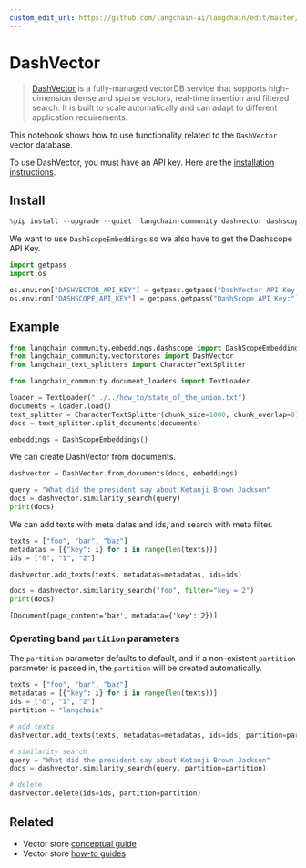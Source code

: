 ```yaml
---
custom_edit_url: https://github.com/langchain-ai/langchain/edit/master/docs/docs/integrations/vectorstores/dashvector.ipynb
---
```

# DashVector

> [DashVector](https://help.aliyun.com/document_detail/2510225.html) is a fully-managed vectorDB service that supports high-dimension dense and sparse vectors, real-time insertion and filtered search. It is built to scale automatically and can adapt to different application requirements.

This notebook shows how to use functionality related to the `DashVector` vector database.

To use DashVector, you must have an API key.
Here are the [installation instructions](https://help.aliyun.com/document_detail/2510223.html).

## Install


```python
%pip install --upgrade --quiet  langchain-community dashvector dashscope
```

We want to use `DashScopeEmbeddings` so we also have to get the Dashscope API Key.


```python
import getpass
import os

os.environ["DASHVECTOR_API_KEY"] = getpass.getpass("DashVector API Key:")
os.environ["DASHSCOPE_API_KEY"] = getpass.getpass("DashScope API Key:")
```

## Example


```python
from langchain_community.embeddings.dashscope import DashScopeEmbeddings
from langchain_community.vectorstores import DashVector
from langchain_text_splitters import CharacterTextSplitter
```


```python
from langchain_community.document_loaders import TextLoader

loader = TextLoader("../../how_to/state_of_the_union.txt")
documents = loader.load()
text_splitter = CharacterTextSplitter(chunk_size=1000, chunk_overlap=0)
docs = text_splitter.split_documents(documents)

embeddings = DashScopeEmbeddings()
```

We can create DashVector from documents.


```python
dashvector = DashVector.from_documents(docs, embeddings)

query = "What did the president say about Ketanji Brown Jackson"
docs = dashvector.similarity_search(query)
print(docs)
```

We can add texts with meta datas and ids, and search with meta filter.


```python
texts = ["foo", "bar", "baz"]
metadatas = [{"key": i} for i in range(len(texts))]
ids = ["0", "1", "2"]

dashvector.add_texts(texts, metadatas=metadatas, ids=ids)

docs = dashvector.similarity_search("foo", filter="key = 2")
print(docs)
```
```output
[Document(page_content='baz', metadata={'key': 2})]
```
### Operating band `partition` parameters

The `partition` parameter defaults to default, and if a non-existent `partition` parameter is passed in, the `partition` will be created automatically. 


```python
texts = ["foo", "bar", "baz"]
metadatas = [{"key": i} for i in range(len(texts))]
ids = ["0", "1", "2"]
partition = "langchain"

# add texts
dashvector.add_texts(texts, metadatas=metadatas, ids=ids, partition=partition)

# similarity search
query = "What did the president say about Ketanji Brown Jackson"
docs = dashvector.similarity_search(query, partition=partition)

# delete
dashvector.delete(ids=ids, partition=partition)
```


## Related

- Vector store [conceptual guide](/docs/concepts/#vector-stores)
- Vector store [how-to guides](/docs/how_to/#vector-stores)
